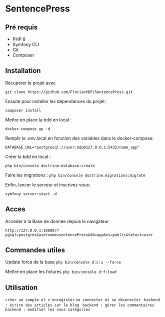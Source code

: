 # SentencePress
## Pré requis
- PHP 8
- Symfony CLI
- Git
- Composer

## Installation

Récupérer le projet avec

```git clone https://github.com/FlorianVDP/SentencePress.git ```

Ensuite pour installer les dépendances du projet:

```composer install```

Mettre en place la bdd en local :

``` docker-compose up -d ```

Remplir le .env.local en fonction des variables dans le docker-compose:

```DATABASE_URL="postgresql://user:mdp@127.0.0.1:5432/name_app"```

Créer la bdd en local :

``` php bin/console doctrine:database:create ```

Faire les migrations :
```php bin/console doctrine:migrations:migrate```

Enfin, lancer le serveur et inscrivez vous:

```symfony server:start -d```

## Acces
Acceder à la Base de donnée depuis le navigateur

```http://127.0.0.1:18080/?pgsql=postgres&username=sentencePress&db=app&ns=public&select=user```

## Commandes utiles

Update forcé de la base
```php bin/console d:s:u --force```

Mettre en place les fixtures
```php bin/console d:f:load```

## Utilisation 
```créer un compte et s'enregister```
```se connecter et se deconecter```
``` backend : écrire des articles sur le blog```
``` backend : gérer les commentaires```
``` backend : modifier les sous catégories```

